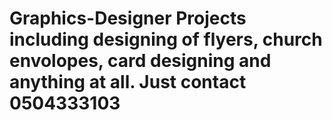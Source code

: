 # Graphics-Designer Projects including designing of flyers, church envolopes, card designing and anything at all. Just contact 0504333103
